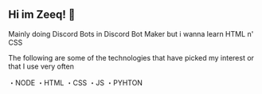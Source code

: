 ## Hi im Zeeq! 🤪


Mainly doing Discord Bots in Discord Bot Maker but i wanna learn HTML n' CSS

The following are some of the technologies that have picked my interest or that I use very often

・NODE
・HTML
・CSS
・JS
・PYHTON
